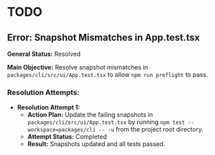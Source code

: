 # TODO

## Error: Snapshot Mismatches in App.test.tsx

**General Status:** Resolved

**Main Objective:** Resolve snapshot mismatches in `packages/cli/src/ui/App.test.tsx` to allow `npm run preflight` to pass.

### Resolution Attempts:

- **Resolution Attempt 1:**
  - **Action Plan:** Update the failing snapshots in `packages/cli/src/ui/App.test.tsx` by running `npm test --workspace=packages/cli -- -u` from the project root directory.
  - **Attempt Status:** Completed
  - **Result:** Snapshots updated and all tests passed.

